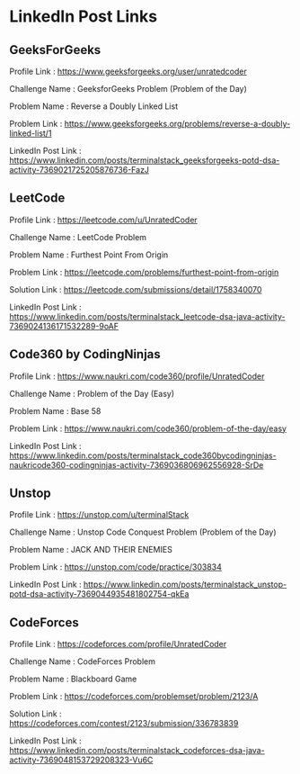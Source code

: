 # LinkedIn Post Links

## GeeksForGeeks

Profile Link : https://www.geeksforgeeks.org/user/unratedcoder

Challenge Name : GeeksforGeeks Problem (Problem of the Day)

Problem Name : Reverse a Doubly Linked List

Problem Link : https://www.geeksforgeeks.org/problems/reverse-a-doubly-linked-list/1

LinkedIn Post Link : https://www.linkedin.com/posts/terminalstack_geeksforgeeks-potd-dsa-activity-7369021725205876736-FazJ

## LeetCode

Profile Link : https://leetcode.com/u/UnratedCoder

Challenge Name : LeetCode Problem

Problem Name : Furthest Point From Origin

Problem Link : https://leetcode.com/problems/furthest-point-from-origin

Solution Link : https://leetcode.com/submissions/detail/1758340070

LinkedIn Post Link : https://www.linkedin.com/posts/terminalstack_leetcode-dsa-java-activity-7369024136171532289-9oAF

## Code360 by CodingNinjas

Profile Link : https://www.naukri.com/code360/profile/UnratedCoder

Challenge Name : Problem of the Day (Easy)

Problem Name : Base 58

Problem Link : https://www.naukri.com/code360/problem-of-the-day/easy

LinkedIn Post Link : https://www.linkedin.com/posts/terminalstack_code360bycodingninjas-naukricode360-codingninjas-activity-7369036806962556928-SrDe

## Unstop

Profile Link : https://unstop.com/u/terminalStack

Challenge Name : Unstop Code Conquest Problem (Problem of the Day)

Problem Name : JACK AND THEIR ENEMIES

Problem Link : https://unstop.com/code/practice/303834

LinkedIn Post Link : https://www.linkedin.com/posts/terminalstack_unstop-potd-dsa-activity-7369044935481802754-qkEa

## CodeForces

Profile Link : https://codeforces.com/profile/UnratedCoder

Challenge Name : CodeForces Problem

Problem Name : Blackboard Game

Problem Link : https://codeforces.com/problemset/problem/2123/A

Solution Link : https://codeforces.com/contest/2123/submission/336783839

LinkedIn Post Link : https://www.linkedin.com/posts/terminalstack_codeforces-dsa-java-activity-7369048153729208323-Vu6C
